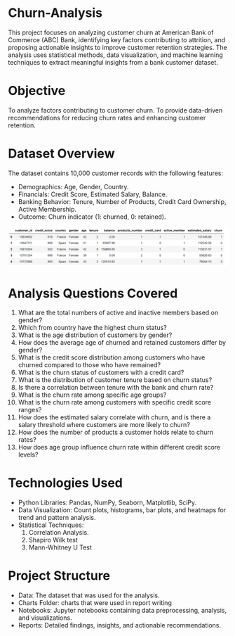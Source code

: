 # Churn-Analysis

This project focuses on analyzing customer churn at American Bank of Commerce (ABC) Bank, identifying key factors contributing to attrition, and proposing actionable insights to improve customer retention strategies. The analysis uses statistical methods, data visualization, and machine learning techniques to extract meaningful insights from a bank customer dataset.

# Objective
To analyze factors contributing to customer churn.
To provide data-driven recommendations for reducing churn rates and enhancing customer retention.

# Dataset Overview
The dataset contains 10,000 customer records with the following features:

- Demographics: Age, Gender, Country.
- Financials: Credit Score, Estimated Salary, Balance.
- Banking Behavior: Tenure, Number of Products, Credit Card Ownership, Active Membership.
- Outcome: Churn indicator (1: churned, 0: retained).

![image alt](https://github.com/yar123yar/Churn-Analysis/blob/025ba241945e6a5649af4d0a8a1c67f86d226f62/first5image.png)

# Analysis Questions Covered

1. What are the total numbers of active and inactive members based on gender?
2. Which from country have the highest churn status?
3. What is the age distribution of customers by gender?
4. How does the average age of churned and retained customers differ by gender?
5. What is the credit score distribution among customers who have churned compared to those who have remained?
6. What is the churn status of customers with a credit card?
7. What is the distribution of customer tenure based on churn status?
8. Is there a correlation between tenure with the bank and churn rate?
9. What is the churn rate among specific age groups?
10. What is the churn rate among customers with specific credit score ranges?
11. How does the estimated salary correlate with churn, and is there a salary threshold where customers are more likely to churn?
12. How does the number of products a customer holds relate to churn rates?
13. How does age group influence churn rate within different credit score levels?

# Technologies Used
- Python Libraries: Pandas, NumPy, Seaborn, Matplotlib, SciPy.
- Data Visualization: Count plots, histograms, bar plots, and heatmaps for trend and pattern analysis.
- Statistical Techniques:
  1. Correlation Analysis.
  2. Shapiro Wilk test
  3. Mann-Whitney U Test

# Project Structure
- Data: The dataset that was used for the analysis.
- Charts Folder: charts that were used in report writing
- Notebooks: Jupyter notebooks containing data preprocessing, analysis, and visualizations.
- Reports: Detailed findings, insights, and actionable recommendations.
